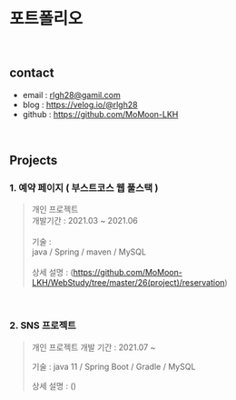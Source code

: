 # 포트폴리오

<br>

## contact
- email : rlgh28@gamil.com
- blog : https://velog.io/@rlgh28
- github : https://github.com/MoMoon-LKH

<br>

## Projects
### 1. 예약 페이지 ( 부스트코스 웹 풀스택 )
> 개인 프로젝트 <br>
> 개발기간 : 2021.03 ~ 2021.06 <br>
> <br>
> 기술 : <br>
> java / Spring / maven / MySQL <br>
> <br> 
> 상세 설명 : (https://github.com/MoMoon-LKH/WebStudy/tree/master/26(project)/reservation)

<br>

### 2. SNS 프로젝트
> 개인 프로젝트
> 개발 기간 : 2021.07 ~ 
>
> 기술 :
> java 11 / Spring Boot / Gradle / MySQL
>
> 상세 설명 : ()
